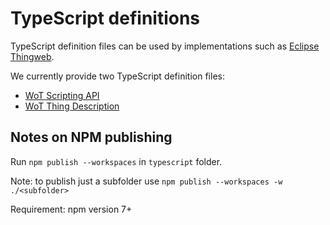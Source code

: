 # TypeScript definitions

TypeScript definition files can be used by implementations such as [Eclipse Thingweb](https://projects.eclipse.org/projects/iot.thingweb).

We currently provide two TypeScript definition files:
* [WoT Scripting API](./scripting-api)
* [WoT Thing Description](./thing-description)

## Notes on NPM publishing

Run `npm publish --workspaces` in `typescript` folder.

Note: to publish just a subfolder use `npm publish --workspaces -w ./<subfolder>`

Requirement: npm version 7+
